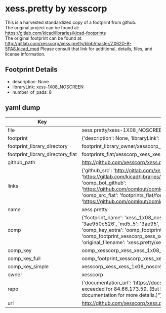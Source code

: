 # xess.pretty by xesscorp  
This is a harvested standardized copy of a footprint from github.  
The original project can be found at:  
https://gitlab.com/kicad/libraries/kicad-footprints  
The original footprint can be found at:
http://gitlab.com/xesscorp/xess.pretty/blob/master/ZX62D-B-5PA8.kicad_mod
Please consult that link for additional, details, files, and license information.  
## Footprint Details
* description: None  
* libraryLink: xess-1X08_NOSCREEN  
* number_of_pads: 8  
## yaml dump  
| Key | Value |  
| --- | --- |  
| file | xess.pretty/xess-1X08_NOSCREEN.kicad_mod |  
| footprint | {'description': None, 'libraryLink': 'xess-1X08_NOSCREEN', 'number_of_pads': 8} |  
| footprint_library_directory | footprint_library_owner/xesscorp_xess.pretty |  
| footprint_library_directory_flat | footprints_flat/xesscorp_xess_xess_1x08_noscreen/working |  
| github_path | http://github.com/xesscorp/xess.pretty/blob/master/xess-1X08_NOSCREEN.kicad_mod |  
| links | {'github_src': 'http://gitlab.com/xesscorp/xess.pretty/blob/master/ZX62D-B-5PA8.kicad_mod', 'github_src_repo': 'https://gitlab.com/kicad/libraries/kicad-footprints', 'oomp_bot': 'footprints/xesscorp_xess_xess_1x08_noscreen/working', 'oomp_bot_github': 'https://github.com/oomlout/oomlout_oomp_footprint_bot/tree/main/footprints/xesscorp_xess_xess_1x08_noscreen/working', 'oomp_src_flat': 'footprints_flat/footprints_flat/xesscorp_xess_xess_1x08_noscreen/working', 'oomp_src_flat_github': 'https://github.com/oomlout/oomlout_oomp_footprint_src/tree/main/footprints_flat/xesscorp_xess_xess_1x08_noscreen/working'} |  
| name | xess.pretty |  
| oomp | {'footprint_name': 'xess_1x08_noscreen', 'library_name': 'xess', 'md5': '3ae950c5264dc05768dd9ba38045e15b', 'md5_10': '3ae950c526', 'md5_5': '3ae95', 'md5_6': '3ae950', 'oomp_key': 'oomp_xesscorp_xess_xess_1x08_noscreen', 'oomp_key_extra': 'oomp_footprint_xesscorp_xess_xess_1x08_noscreen', 'oomp_key_full': 'oomp_footprint_xesscorp_xess_xess_1x08_noscreen_3ae950', 'oomp_key_simple': 'xesscorp_xess_xess_1x08_noscreen', 'original_filename': 'xess.pretty/xess-1X08_NOSCREEN.kicad_mod', 'owner_name': 'xesscorp'} |  
| oomp_key | oomp_xesscorp_xess_xess_1x08_noscreen |  
| oomp_key_full | oomp_footprint_xesscorp_xess_xess_1x08_noscreen |  
| oomp_key_simple | xesscorp_xess_xess_1x08_noscreen |  
| owner | xesscorp |  
| repo | {'documentation_url': 'https://docs.github.com/rest/overview/resources-in-the-rest-api#rate-limiting', 'message': "API rate limit exceeded for 84.66.173.59. (But here's the good news: Authenticated requests get a higher rate limit. Check out the documentation for more details.)"} |  
| url | http://github.com/xesscorp/xess.pretty |  

